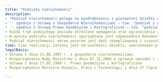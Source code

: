 ```yaml
---
title: "Podziały nieruchomości"
description: 
- "Podział nieruchomości polega na wyodrębnieniu z pierwotnej działki ewidencyjnej dwóch lub większej liczby nowych działek ewidencyjnych. Podział nieruchomości może być realizowany generalnie w dwóch podstawowych trybach:"
- '- zgodnie z Ustawą o Gospodarce Nieruchomościami — tzw. "podział z decyzją"'
- '- zgodnie z Ustawą Prawo Geodezyjne i Kartograficzne — tzw. "podział rolny (bez decyzji)"'
- Każdy tryb podziałowy posiada określone wymagania oraz ograniczenia administracyjno-prawne.
- W wyniku podziału nieruchomości sporządzana jest odpowiednia dokumentacja geodezyjno-prawna, umożliwiająca wprowadzenie zmian do Ewidencji Gruntów i Budynków oraz Ksiąg Wieczystych. Dodatkowo nowe punkty graniczne mogą zostać zastabilizowane w terenie.
- Podział nieruchomości wbrew pozorom jest dość skomplikowaną i czasochłonną procedurą. Firma Soft-Data, bazując na wieloletnim doświadczeniu, oferuje kompleksową realizację podziałów nieruchomości oraz fachową pomoc podczas całej procedury podziałowej."
time: Czas realizacji zależny jest od wielkości obiektu, uwarunkowań prawnych oraz prac urzędów
legalBasis:
- Ustawa z dnia 21.08.1997 r. o gospodarce nieruchomościami
- Rozporządzenie Rady Ministrów z dnia 07.12.2004 w sprawie sposobu i trybu dokonywania podziałów nieruchomości
- Ustawa z dnia 17.05.1989 r. Prawo geodezyjne i kartograficzne
- Rozporządzenie Ministra Rozwoju, Pracy i Technologii z dnia 27 lipca 2021 r. w sprawie ewidencji gruntów i budynków

---
```

